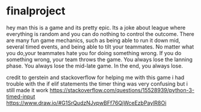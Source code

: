 # finalproject
hey man this is a game and its pretty epic.
Its a joke about league where everything is random and you can do nothing to control the outcome.
There are many fun game mechanics, such as being able to run it down mid, several timed events, and being able to tilt your teammates.
No matter what you do,your teammates hate you for doing something wrong.
If you do something wrong, your team throws the game.
You always lose the lanning phase.
You always lose the mid-late game.
In the end, you always lose.



credit to gerstein and stackoverflow for helping me with this game
i had trouble with the if elif statements
the timer thing was very confusing but i still made it work
https://stackoverflow.com/questions/15528939/python-3-timed-input
https://www.draw.io/#G1SrQudzNJvpwBFf76QjWceEzbPaylR8Oi
